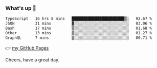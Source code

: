 ### What's up 👋

<!--START_SECTION:waka-->

```txt
TypeScript   16 hrs 8 mins   ███████████████████████▒░   92.67 %
JSON         31 mins         ▓░░░░░░░░░░░░░░░░░░░░░░░░   03.06 %
Bash         17 mins         ▒░░░░░░░░░░░░░░░░░░░░░░░░   01.68 %
Other        13 mins         ▒░░░░░░░░░░░░░░░░░░░░░░░░   01.27 %
GraphQL      7 mins          ▒░░░░░░░░░░░░░░░░░░░░░░░░   00.71 %
```

<!--END_SECTION:waka-->

👉 [my GitHub Pages](https://ykzhukian.github.io)

Cheers, have a great day.

